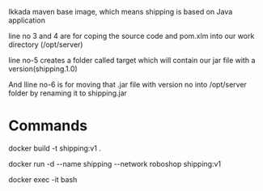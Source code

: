Ikkada maven base image, which means shipping is based on Java application

line no 3 and 4 are for coping the source code and pom.xlm into our work directory (/opt/server)

line no-5 creates a folder called target which will contain our jar file with a version(shipping.1.0)

And lline no-6 is for moving that .jar file with version no into /opt/server folder by renaming it to shipping.jar

# Commands

docker build -t shipping:v1 .

docker run -d --name shipping --network roboshop shipping:v1

docker exec -it <container-id> bash

